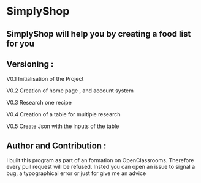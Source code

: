 # SimplyShop
## SimplyShop will help you by creating a food list for you

## Versioning :
V0.1 Initialisation of the Project

V0.2 Creation of home page , and account system

V0.3 Research one recipe

V0.4 Creation of a table for multiple research

V0.5 Create Json with the inputs of the table

## Author and Contribution :
I built this program as part of an formation on OpenClassrooms. Therefore every pull request will be refused. Insted you can open an issue to signal a bug, a typographical error or just for give me an advice
